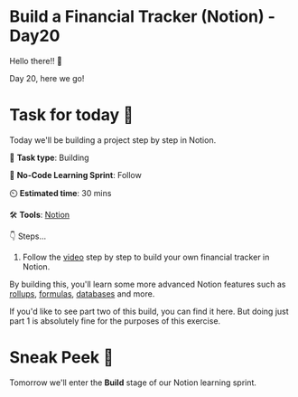 # Build a Financial Tracker (Notion) - Day20


Hello there!! 👋

Day 20, here we go! 


# Task for today 🚀
Today we'll be building a project step by step in Notion. 

📝 **Task type**: Building

🧱 **No-Code Learning Sprint**: Follow

⏲️ **Estimated time**: 30 mins

🛠️ **Tools**: [Notion](https://www.notion.so/)

👇 Steps...

1. Follow the  [video](https://www.youtube.com/watch?v=GV6-U1X4hJM&t=7s) step by step to build your own financial tracker in Notion. 

By building this, you'll learn some more advanced Notion features such as [rollups](https://www.notion.so/guides/using-relation-and-rollup-properties), [formulas](https://www.notion.vip/formulas/), [databases](https://www.notion.so/help/guides/creating-a-database) and more. 


If you'd like to see part two of this build, you can find it here. But doing just part 1 is absolutely fine for the purposes of this exercise.


# Sneak Peek 👀
Tomorrow we'll enter the **Build** stage of our Notion learning sprint.